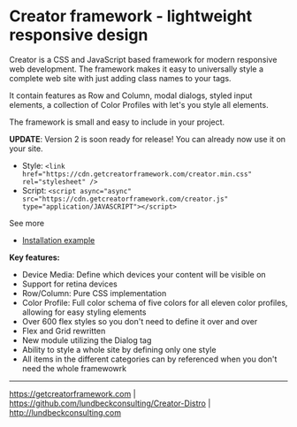 # Creator framework - lightweight responsive design

Creator is a CSS and JavaScript based framework for modern responsive web development.
The framework makes it easy to universally style a complete web site with just adding class names to your tags.

It contain features as Row and Column, modal dialogs, styled input elements, a collection of Color Profiles with let's you style all elements.

The framework is small and easy to include in your project.

**UPDATE**: Version 2 is soon ready for release! You can already now use it on your site.

* Style: `<link href="https://cdn.getcreatorframework.com/creator.min.css" rel="stylesheet" />`
* Script: `<script async="async" src="https://cdn.getcreatorframework.com/creator.js" type="application/JAVASCRIPT"></script>`

See more

* [Installation example](https://github.com/lundbeckconsulting/Creator-Distro/blob/master/README.md)

**Key features:**

* Device Media: Define which devices your content will be visible on
* Support for retina devices
* Row/Column: Pure CSS implementation
* Color Profile: Full color schema of five colors for all eleven color profiles, allowing for easy styling elements
* Over 600 flex styles so you don't need to define it over and over
* Flex and Grid rewritten
* New module utilizing the Dialog tag
* Ability to style a whole site by defining only one style
* All items in the different categories can by referenced when you don't need the whole framewowrk

****
https://getcreatorframework.com | https://github.com/lundbeckconsulting/Creator-Distro | http://lundbeckconsulting.com
